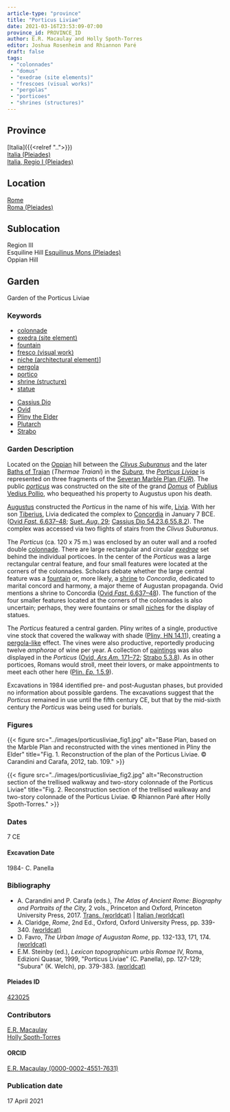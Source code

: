 ```yaml
---
article-type: "province"
title: "Porticus Liviae"
date: 2021-03-16T23:53:09-07:00
province_id: PROVINCE_ID
author: E.R. Macaulay and Holly Spoth-Torres
editor: Joshua Rosenheim and Rhiannon Paré
draft: false
tags:
 - "colonnades"
 - "domus"
 - "exedrae (site elements)"
 - "frescoes (visual works)"
 - "pergolas"
 - "porticoes"
 - "shrines (structures)"
---
```


## Province

[Italia]({{<relref "..">}}) \
[Italia (Pleiades)](https://pleiades.stoa.org/places/1052) \
[Italia, Regio I (Pleiades)](https://pleiades.stoa.org/places/441075550)
<!-- -->
## Location

[Rome]({{<relref".">}}) \
[Roma (Pleiades)](https://pleiades.stoa.org/places/423025)
<!-- -->
## Sublocation

Region III \
Esquiline Hill [Esquilinus Mons (Pleiades)](https://pleiades.stoa.org/places/679976755) \
Oppian Hill
<!-- -->
<!-- -->
<!-- -->
## Garden

Garden of the Porticus Liviae <!--There does not appear to be a Pleiades place resource for this garden-->
<!-- -->
### Keywords
<!-- -->
- [colonnade](http://vocab.getty.edu/page/aat/300002613)
- [exedra (site element)](http://vocab.getty.edu/page/aat/300081589)
- [fountain](http://vocab.getty.edu/page/aat/300006179)
- [fresco (visual work)](http://vocab.getty.edu/page/aat/300177433)
- [niche (architectural element)](http://vocab.getty.edu/page/aat/300002704)]
- [pergola](http://vocab.getty.edu/page/aat/300006783)
- [portico](http://vocab.getty.edu/page/aat/300004145)
- [shrine (structure)](http://vocab.getty.edu/page/aat/300007558)
- [statue](http://vocab.getty.edu/page/aat/300047600)
<!-- -->
- [Cassius Dio](http://catalog.perseus.org/cite-collections/authors/urn:cite:perseus:author.328)
- [Ovid](http://catalog.perseus.org/cite-collections/authors/urn:cite:perseus:author.1018)
- [Pliny the Elder](http://catalog.perseus.org/cite-collections/authors/urn:cite:perseus:author.1141)
- [Plutarch](http://catalog.perseus.org/cite-collections/authors/urn:cite:perseus:author.1144)
- [Strabo](http://catalog.perseus.org/cite-collections/authors/urn:cite:perseus:author.1333)
<!-- -->
### Garden Description
<!-- -->
Located on the [Oppian](https://en.wikipedia.org/wiki/Oppian_Hill) hill between the [*Clivus Suburanus*](https://pleiades.stoa.org/places/821658053) and the later [Baths of Trajan](https://en.wikipedia.org/wiki/Baths_of_Trajan) (*Thermae Traiani*) in the [*Subura*](https://pleiades.stoa.org/places/451696383), the [*Porticus Liviae*](https://www.digitalaugustanrome.org/records/porticus-liviae) is represented on three fragments of the [Severan Marble Plan (*FUR*)](https://formaurbis.stanford.edu/index.php?field0=all&search0=liviae&op0=and&field1=all&search1=porticus). The public [*porticus*](http://vocab.getty.edu/page/aat/300004145) was constructed on the site of the grand [*Domus*](http://vocab.getty.edu/page/aat/300005506) of [Publius Vedius Pollio](https://en.wikipedia.org/wiki/Vedius_Pollio), who bequeathed his property to Augustus upon his death.

[Augustus](https://en.wikipedia.org/wiki/Augustus) constructed the *Porticus* in the name of his wife, [Livia](https://en.wikipedia.org/wiki/Livia). With her son [Tiberius](https://www.britannica.com/biography/Tiberius), Livia dedicated the complex to [Concordia](https://en.wikipedia.org/wiki/Concordia_(mythology)) in January 7 BCE. ([Ovid *Fast.* 6.637–48](http://data.perseus.org/citations/urn:cts:latinLit:phi0959.phi007.perseus-lat1:6); [Suet. *Aug.* 29](http://data.perseus.org/texts/urn:cts:latinLit:phi1348.abo012.perseus-lat1); [Cassius Dio 54.23.6](http://data.perseus.org/citations/urn:cts:greekLit:tlg0385.tlg001.perseus-grc1:54.23.6),[55.8.2](http://data.perseus.org/citations/urn:cts:greekLit:tlg0385.tlg001.perseus-grc1:55.8.2)). The complex was accessed via two flights of stairs from the *Clivus Suburanus*.

The *Porticus* (ca. 120 x 75 m.) was enclosed by an outer wall and a roofed double [colonnade](http://vocab.getty.edu/page/aat/300002613). There are large rectangular and circular [*exedrae*](http://vocab.getty.edu/page/aat/300081589) set behind the individual porticoes. In the center of the *Porticus* was a large rectangular central feature, and four small features were located at the corners of the colonnades. Scholars debate whether the large central feature was a [fountain](http://vocab.getty.edu/page/aat/300006179) or, more likely, a [shrine](http://vocab.getty.edu/page/aat/300007558) to *Concordia*, dedicated to marital concord and harmony, a major theme of Augustan propaganda. Ovid mentions a shrine to Concordia ([Ovid *Fast.* 6.637–48](http://data.perseus.org/citations/urn:cts:latinLit:phi0959.phi007.perseus-lat1:6)). The function of the four smaller features located at the corners of the colonnades is also uncertain; perhaps, they were fountains or small [niches](http://vocab.getty.edu/page/aat/300002704) for the display of statues.

The *Porticus* featured a central garden. Pliny writes of a single, productive vine stock that covered the walkway with shade ([Pliny, HN 14.11](http://data.perseus.org/citations/urn:cts:latinLit:phi0978.phi001.perseus-lat1:14.11)), creating a [pergola-like](http://vocab.getty.edu/page/aat/300006783) effect. The vines were also productive, reportedly producing twelve *amphorae* of wine per year. A collection of [paintings](http://vocab.getty.edu/page/aat/300177433) was also displayed in the *Porticus* ([Ovid, *Ars Am.* 171–72](http://data.perseus.org/citations/urn:cts:latinLit:phi0959.phi004.perseus-lat1:1); [Strabo 5.3.8](http://data.perseus.org/citations/urn:cts:greekLit:tlg0099.tlg001.perseus-grc1:5.3.8)). As in other porticoes, Romans would stroll, meet their lovers, or make appointments to meet each other here ([Plin. *Ep.* 1.5.9](http://data.perseus.org/citations/urn:cts:latinLit:phi1318.phi001.perseus-lat1:1.5)).

Excavations in 1984 identified pre- and post-Augustan phases, but provided no information about possible gardens. The excavations suggest that the *Porticus* remained in use until the fifth century CE, but that by the mid-sixth century the *Porticus* was being used for burials.
<!-- -->
### Figures
<!-- -->
{{< figure src="../images/porticusliviae_fig1.jpg" alt="Base Plan, based on the Marble Plan and reconstructed with the vines mentioned in Pliny the Elder" title="Fig. 1. Reconstruction of the plan of the Porticus Liviae. © Carandini and Carafa, 2012, tab. 109." >}}
<!-- -->
{{< figure src="../images/porticusliviae_fig2.jpg" alt="Reconstruction section of the trellised walkway and two-story colonnade of the Porticus Liviae" title="Fig. 2. Reconstruction section of the trellised walkway and two-story colonnade of the Porticus Liviae. © Rhiannon Paré after Holly Spoth-Torres." >}}
<!-- -->
<!--{{< figure src="../images/.jpg" alt="Entrance to the Porticus Liviae" title="Fig. 3. Entrance to the Porticus Liviae. © Holly Spoth-Torres." >}}-->
<!-- -->
### Dates

7 CE
<!-- -->
#### Excavation Date

1984- C. Panella
<!-- -->
### Bibliography
<!-- -->
* A. Carandini and P. Carafa (eds.), *The Atlas of Ancient Rome: Biography and Portraits of the City,* 2 vols., Princeton and Oxford, Princeton University Press, 2017. [Trans. (worldcat)](http://www.worldcat.org/oclc/980303776) | [Italian (worldcat)](http://www.worldcat.org/oclc/903328667)
* A. Claridge, *Rome*, 2nd Ed., Oxford, Oxford University Press, pp. 339-340. [(worldcat)](http://www.worldcat.org/oclc/1158433558)
* D. Favro, *The Urban Image of Augustan Rome*, pp. 132-133, 171, 174. [(worldcat)](http://www.worldcat.org/oclc/914906877)
* E.M. Steinby (ed.), *Lexicon topographicum urbis Romae* IV, Roma, Edizioni Quasar, 1999, "Porticus Liviae" (C. Panella), pp. 127-129; "Subura" (K. Welch), pp. 379-383. [(worldcat)](http://www.worldcat.org/oclc/772398569)
<!--correct citation format? compare with Domus Aurea-->
<!-- -->
#### Pleiades ID

[423025](https://pleiades.stoa.org/places/423025)
<!-- Pleiades resource for Location (Roma), not for Porticus Liviae -->
<!-- -->
### Contributors

[E.R. Macaulay](https://emacaulaylewis.com)\
[Holly Spoth-Torres](https://huddleak.com/meet-the-team/) <!--Is this a good website for Spoth-Torres?-->
<!-- -->
#### ORCID

[E.R. Macaulay (0000-0002-4551-7631)](https://orcid.org/0000-0002-4551-7631)
<!--ORCID for Holly J. Spoth/Holly Spoth-Torres-->
<!-- -->
### Publication date
<!-- -->
17 April 2021
